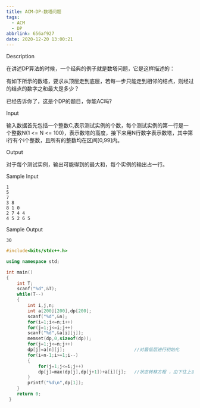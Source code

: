 ```yaml
---
title: ACM-DP-数塔问题
tags:
  - ACM
  - DP
abbrlink: 656af927
date: 2020-12-20 13:00:21
---
```


Description

在讲述DP算法的时候，一个经典的例子就是数塔问题，它是这样描述的： 

有如下所示的数塔，要求从顶层走到底层，若每一步只能走到相邻的结点，则经过的结点的数字之和最大是多少？ 

已经告诉你了，这是个DP的题目，你能AC吗?

Input

输入数据首先包括一个整数C,表示测试实例的个数，每个测试实例的第一行是一个整数N(1 <= N <= 100)，表示数塔的高度，接下来用N行数字表示数塔，其中第i行有个i个整数，且所有的整数均在区间[0,99]内。 

Output

对于每个测试实例，输出可能得到的最大和，每个实例的输出占一行。 

Sample Input

```
1
5
7
3 8
8 1 0 
2 7 4 4
4 5 2 6 5
```

Sample Output

```
30
```

```c++
#include<bits/stdc++.h>

using namespace std;

int main()
{
	int T;
	scanf("%d",&T);
	while(T--)
	{
		int i,j,n;
		int a[200][200],dp[200];
		scanf("%d",&n);
		for(i=1;i<=n;i++)
		for(j=1;j<=i;j++)
		scanf("%d",&a[i][j]);
		memset(dp,0,sizeof(dp));
		for(j=1;j<=n;j++)
		dp[j]=a[n][j];                          //对最低层进行初始化 
		for(i=n-1;i>=1;i--)
		{
			for(j=1;j<=i;j++)
			dp[j]=max(dp[j],dp[j+1])+a[i][j];   //状态转移方程 ，由下往上求最大值 
		}
		printf("%d\n",dp[1]);
	}
	return 0;
 } 
```

